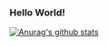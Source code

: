### Hello World!

[![Anurag's github stats](https://github-readme-stats.vercel.app/api?username=ghost60)](https://github.com/anuraghazra/github-readme-stats&show_icons=true&theme=radical)
